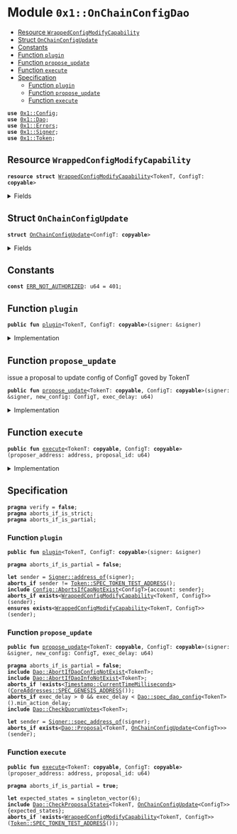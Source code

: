 
<a name="0x1_OnChainConfigDao"></a>

# Module `0x1::OnChainConfigDao`



-  [Resource `WrappedConfigModifyCapability`](#0x1_OnChainConfigDao_WrappedConfigModifyCapability)
-  [Struct `OnChainConfigUpdate`](#0x1_OnChainConfigDao_OnChainConfigUpdate)
-  [Constants](#@Constants_0)
-  [Function `plugin`](#0x1_OnChainConfigDao_plugin)
-  [Function `propose_update`](#0x1_OnChainConfigDao_propose_update)
-  [Function `execute`](#0x1_OnChainConfigDao_execute)
-  [Specification](#@Specification_1)
    -  [Function `plugin`](#@Specification_1_plugin)
    -  [Function `propose_update`](#@Specification_1_propose_update)
    -  [Function `execute`](#@Specification_1_execute)


<pre><code><b>use</b> <a href="Config.md#0x1_Config">0x1::Config</a>;
<b>use</b> <a href="Dao.md#0x1_Dao">0x1::Dao</a>;
<b>use</b> <a href="Errors.md#0x1_Errors">0x1::Errors</a>;
<b>use</b> <a href="Signer.md#0x1_Signer">0x1::Signer</a>;
<b>use</b> <a href="Token.md#0x1_Token">0x1::Token</a>;
</code></pre>



<a name="0x1_OnChainConfigDao_WrappedConfigModifyCapability"></a>

## Resource `WrappedConfigModifyCapability`



<pre><code><b>resource</b> <b>struct</b> <a href="OnChainConfigDao.md#0x1_OnChainConfigDao_WrappedConfigModifyCapability">WrappedConfigModifyCapability</a>&lt;TokenT, ConfigT: <b>copyable</b>&gt;
</code></pre>



<details>
<summary>Fields</summary>


<dl>
<dt>
<code>cap: <a href="Config.md#0x1_Config_ModifyConfigCapability">Config::ModifyConfigCapability</a>&lt;ConfigT&gt;</code>
</dt>
<dd>

</dd>
</dl>


</details>

<a name="0x1_OnChainConfigDao_OnChainConfigUpdate"></a>

## Struct `OnChainConfigUpdate`



<pre><code><b>struct</b> <a href="OnChainConfigDao.md#0x1_OnChainConfigDao_OnChainConfigUpdate">OnChainConfigUpdate</a>&lt;ConfigT: <b>copyable</b>&gt;
</code></pre>



<details>
<summary>Fields</summary>


<dl>
<dt>
<code>value: ConfigT</code>
</dt>
<dd>

</dd>
</dl>


</details>

<a name="@Constants_0"></a>

## Constants


<a name="0x1_OnChainConfigDao_ERR_NOT_AUTHORIZED"></a>



<pre><code><b>const</b> <a href="OnChainConfigDao.md#0x1_OnChainConfigDao_ERR_NOT_AUTHORIZED">ERR_NOT_AUTHORIZED</a>: u64 = 401;
</code></pre>



<a name="0x1_OnChainConfigDao_plugin"></a>

## Function `plugin`



<pre><code><b>public</b> <b>fun</b> <a href="OnChainConfigDao.md#0x1_OnChainConfigDao_plugin">plugin</a>&lt;TokenT, ConfigT: <b>copyable</b>&gt;(signer: &signer)
</code></pre>



<details>
<summary>Implementation</summary>


<pre><code><b>public</b> <b>fun</b> <a href="OnChainConfigDao.md#0x1_OnChainConfigDao_plugin">plugin</a>&lt;TokenT, ConfigT: <b>copyable</b>&gt;(signer: &signer) {
    <b>let</b> token_issuer = <a href="Token.md#0x1_Token_token_address">Token::token_address</a>&lt;TokenT&gt;();
    <b>assert</b>(<a href="Signer.md#0x1_Signer_address_of">Signer::address_of</a>(signer) == token_issuer, <a href="Errors.md#0x1_Errors_requires_address">Errors::requires_address</a>(<a href="OnChainConfigDao.md#0x1_OnChainConfigDao_ERR_NOT_AUTHORIZED">ERR_NOT_AUTHORIZED</a>));
    <b>let</b> config_modify_cap = <a href="Config.md#0x1_Config_extract_modify_config_capability">Config::extract_modify_config_capability</a>&lt;ConfigT&gt;(signer);
    <b>let</b> cap = <a href="OnChainConfigDao.md#0x1_OnChainConfigDao_WrappedConfigModifyCapability">WrappedConfigModifyCapability</a>&lt;TokenT, ConfigT&gt; { cap: config_modify_cap };
    move_to(signer, cap);
}
</code></pre>



</details>

<a name="0x1_OnChainConfigDao_propose_update"></a>

## Function `propose_update`

issue a proposal to update config of ConfigT goved by TokenT


<pre><code><b>public</b> <b>fun</b> <a href="OnChainConfigDao.md#0x1_OnChainConfigDao_propose_update">propose_update</a>&lt;TokenT: <b>copyable</b>, ConfigT: <b>copyable</b>&gt;(signer: &signer, new_config: ConfigT, exec_delay: u64)
</code></pre>



<details>
<summary>Implementation</summary>


<pre><code><b>public</b> <b>fun</b> <a href="OnChainConfigDao.md#0x1_OnChainConfigDao_propose_update">propose_update</a>&lt;TokenT: <b>copyable</b>, ConfigT: <b>copyable</b>&gt;(
    signer: &signer,
    new_config: ConfigT,
    exec_delay: u64,
) {
    <a href="Dao.md#0x1_Dao_propose">Dao::propose</a>&lt;TokenT, <a href="OnChainConfigDao.md#0x1_OnChainConfigDao_OnChainConfigUpdate">OnChainConfigUpdate</a>&lt;ConfigT&gt;&gt;(
        signer,
        <a href="OnChainConfigDao.md#0x1_OnChainConfigDao_OnChainConfigUpdate">OnChainConfigUpdate</a> { value: new_config },
        exec_delay,
    );
}
</code></pre>



</details>

<a name="0x1_OnChainConfigDao_execute"></a>

## Function `execute`



<pre><code><b>public</b> <b>fun</b> <a href="OnChainConfigDao.md#0x1_OnChainConfigDao_execute">execute</a>&lt;TokenT: <b>copyable</b>, ConfigT: <b>copyable</b>&gt;(proposer_address: address, proposal_id: u64)
</code></pre>



<details>
<summary>Implementation</summary>


<pre><code><b>public</b> <b>fun</b> <a href="OnChainConfigDao.md#0x1_OnChainConfigDao_execute">execute</a>&lt;TokenT: <b>copyable</b>, ConfigT: <b>copyable</b>&gt;(
    proposer_address: address,
    proposal_id: u64,
) <b>acquires</b> <a href="OnChainConfigDao.md#0x1_OnChainConfigDao_WrappedConfigModifyCapability">WrappedConfigModifyCapability</a> {
    <b>let</b> <a href="OnChainConfigDao.md#0x1_OnChainConfigDao_OnChainConfigUpdate">OnChainConfigUpdate</a> { value } = <a href="Dao.md#0x1_Dao_extract_proposal_action">Dao::extract_proposal_action</a>&lt;
        TokenT,
        <a href="OnChainConfigDao.md#0x1_OnChainConfigDao_OnChainConfigUpdate">OnChainConfigUpdate</a>&lt;ConfigT&gt;,
    &gt;(proposer_address, proposal_id);
    <b>let</b> cap = borrow_global_mut&lt;<a href="OnChainConfigDao.md#0x1_OnChainConfigDao_WrappedConfigModifyCapability">WrappedConfigModifyCapability</a>&lt;TokenT, ConfigT&gt;&gt;(
        <a href="Token.md#0x1_Token_token_address">Token::token_address</a>&lt;TokenT&gt;(),
    );
    <a href="Config.md#0x1_Config_set_with_capability">Config::set_with_capability</a>(&<b>mut</b> cap.cap, value);
}
</code></pre>



</details>

<a name="@Specification_1"></a>

## Specification



<pre><code><b>pragma</b> verify = <b>false</b>;
<b>pragma</b> aborts_if_is_strict;
<b>pragma</b> aborts_if_is_partial;
</code></pre>



<a name="@Specification_1_plugin"></a>

### Function `plugin`


<pre><code><b>public</b> <b>fun</b> <a href="OnChainConfigDao.md#0x1_OnChainConfigDao_plugin">plugin</a>&lt;TokenT, ConfigT: <b>copyable</b>&gt;(signer: &signer)
</code></pre>




<pre><code><b>pragma</b> aborts_if_is_partial = <b>false</b>;
<a name="0x1_OnChainConfigDao_sender$3"></a>
<b>let</b> sender = <a href="Signer.md#0x1_Signer_address_of">Signer::address_of</a>(signer);
<b>aborts_if</b> sender != <a href="Token.md#0x1_Token_SPEC_TOKEN_TEST_ADDRESS">Token::SPEC_TOKEN_TEST_ADDRESS</a>();
<b>include</b> <a href="Config.md#0x1_Config_AbortsIfCapNotExist">Config::AbortsIfCapNotExist</a>&lt;ConfigT&gt;{account: sender};
<b>aborts_if</b> <b>exists</b>&lt;<a href="OnChainConfigDao.md#0x1_OnChainConfigDao_WrappedConfigModifyCapability">WrappedConfigModifyCapability</a>&lt;TokenT, ConfigT&gt;&gt;(sender);
<b>ensures</b> <b>exists</b>&lt;<a href="OnChainConfigDao.md#0x1_OnChainConfigDao_WrappedConfigModifyCapability">WrappedConfigModifyCapability</a>&lt;TokenT, ConfigT&gt;&gt;(sender);
</code></pre>



<a name="@Specification_1_propose_update"></a>

### Function `propose_update`


<pre><code><b>public</b> <b>fun</b> <a href="OnChainConfigDao.md#0x1_OnChainConfigDao_propose_update">propose_update</a>&lt;TokenT: <b>copyable</b>, ConfigT: <b>copyable</b>&gt;(signer: &signer, new_config: ConfigT, exec_delay: u64)
</code></pre>




<pre><code><b>pragma</b> aborts_if_is_partial = <b>false</b>;
<b>include</b> <a href="Dao.md#0x1_Dao_AbortIfDaoConfigNotExist">Dao::AbortIfDaoConfigNotExist</a>&lt;TokenT&gt;;
<b>include</b> <a href="Dao.md#0x1_Dao_AbortIfDaoInfoNotExist">Dao::AbortIfDaoInfoNotExist</a>&lt;TokenT&gt;;
<b>aborts_if</b> !<b>exists</b>&lt;<a href="Timestamp.md#0x1_Timestamp_CurrentTimeMilliseconds">Timestamp::CurrentTimeMilliseconds</a>&gt;(<a href="CoreAddresses.md#0x1_CoreAddresses_SPEC_GENESIS_ADDRESS">CoreAddresses::SPEC_GENESIS_ADDRESS</a>());
<b>aborts_if</b> exec_delay &gt; 0 && exec_delay &lt; <a href="Dao.md#0x1_Dao_spec_dao_config">Dao::spec_dao_config</a>&lt;TokenT&gt;().min_action_delay;
<b>include</b> <a href="Dao.md#0x1_Dao_CheckQuorumVotes">Dao::CheckQuorumVotes</a>&lt;TokenT&gt;;
<a name="0x1_OnChainConfigDao_sender$4"></a>
<b>let</b> sender = <a href="Signer.md#0x1_Signer_spec_address_of">Signer::spec_address_of</a>(signer);
<b>aborts_if</b> <b>exists</b>&lt;<a href="Dao.md#0x1_Dao_Proposal">Dao::Proposal</a>&lt;TokenT, <a href="OnChainConfigDao.md#0x1_OnChainConfigDao_OnChainConfigUpdate">OnChainConfigUpdate</a>&lt;ConfigT&gt;&gt;&gt;(sender);
</code></pre>



<a name="@Specification_1_execute"></a>

### Function `execute`


<pre><code><b>public</b> <b>fun</b> <a href="OnChainConfigDao.md#0x1_OnChainConfigDao_execute">execute</a>&lt;TokenT: <b>copyable</b>, ConfigT: <b>copyable</b>&gt;(proposer_address: address, proposal_id: u64)
</code></pre>




<pre><code><b>pragma</b> aborts_if_is_partial = <b>true</b>;
<a name="0x1_OnChainConfigDao_expected_states$5"></a>
<b>let</b> expected_states = singleton_vector(6);
<b>include</b> <a href="Dao.md#0x1_Dao_CheckProposalStates">Dao::CheckProposalStates</a>&lt;TokenT, <a href="OnChainConfigDao.md#0x1_OnChainConfigDao_OnChainConfigUpdate">OnChainConfigUpdate</a>&lt;ConfigT&gt;&gt;{expected_states};
<b>aborts_if</b> !<b>exists</b>&lt;<a href="OnChainConfigDao.md#0x1_OnChainConfigDao_WrappedConfigModifyCapability">WrappedConfigModifyCapability</a>&lt;TokenT, ConfigT&gt;&gt;(<a href="Token.md#0x1_Token_SPEC_TOKEN_TEST_ADDRESS">Token::SPEC_TOKEN_TEST_ADDRESS</a>());
</code></pre>
